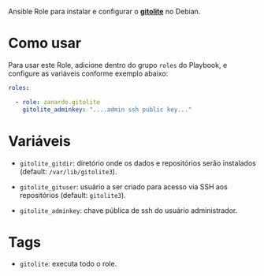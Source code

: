 Ansible Role para instalar e configurar o **[gitolite](http://gitolite.com/)**
no Debian.

# Como usar

Para usar este Role, adicione dentro do grupo `roles` do Playbook, e configure
as variáveis conforme exemplo abaixo:

````yaml
roles:

  - role: zanardo.gitolite
	gitolite_adminkey: "....admin ssh public key..."
````

# Variáveis

- `gitolite_gitdir`: diretório onde os dados e repositórios serão instalados
  (default: `/var/lib/gitolite3`).

- `gitolite_gituser`: usuário a ser criado para acesso via SSH aos repositórios
  (default: `gitolite3`).

- `gitolite_adminkey`: chave pública de ssh do usuário administrador.

# Tags

- `gitolite`: executa todo o role.
